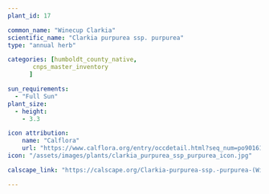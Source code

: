 ```yaml
---
plant_id: 17

common_name: "Winecup Clarkia"
scientific_name: "Clarkia purpurea ssp. purpurea"
type: "annual herb"

categories: [humboldt_county_native,
       cnps_master_inventory
      ]

sun_requirements:
  - "Full Sun"
plant_size:
  - height: 
    - 3.3

icon attribution: 
    name: "Calflora"
    url: "https://www.calflora.org/entry/occdetail.html?seq_num=po90161"
icon: "/assets/images/plants/clarkia_purpurea_ssp_purpurea_icon.jpg" 

calscape_link: "https://calscape.org/Clarkia-purpurea-ssp.-purpurea-(Winecup-Clarkia)"

---
```



